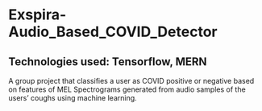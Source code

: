 # Exspira-Audio_Based_COVID_Detector

## Technologies used: Tensorflow, MERN

A group project that classifies a user as COVID positive or negative based on features of MEL Spectrograms generated
from audio samples of the users’ coughs using machine learning.
